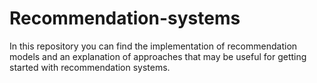 # Recommendation-systems

In this repository you can find the implementation of recommendation models and an explanation of approaches that may be useful for getting started with recommendation systems.
